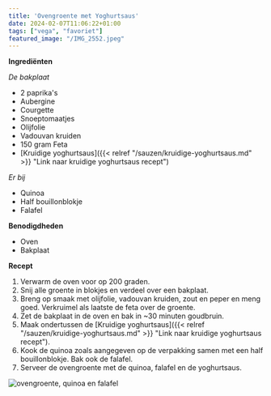 ```yaml
---
title: 'Ovengroente met Yoghurtsaus'
date: 2024-02-07T11:06:22+01:00
tags: ["vega", "favoriet"]
featured_image: "/IMG_2552.jpeg"
---
```


**Ingrediënten**

*De bakplaat*  
- 2 paprika's
- Aubergine
- Courgette 
- Snoeptomaatjes 
- Olijfolie
- Vadouvan kruiden
- 150 gram Feta
- [Kruidige yoghurtsaus]({{< relref "/sauzen/kruidige-yoghurtsaus.md" >}} "Link naar kruidige yoghurtsaus recept")

*Er bij*
- Quinoa 
- Half bouillonblokje
- Falafel

**Benodigdheden**
- Oven
- Bakplaat

**Recept**
1. Verwarm de oven voor op 200 graden.
2. Snij alle groente in blokjes en verdeel over een bakplaat. 
3. Breng op smaak met olijfolie, vadouvan kruiden, zout en peper en meng goed. Verkruimel als laatste de feta over de groente. 
4. Zet de bakplaat in de oven en bak in ~30 minuten goudbruin.
5. Maak ondertussen de [Kruidige yoghurtsaus]({{< relref "/sauzen/kruidige-yoghurtsaus.md" >}} "Link naar kruidige yoghurtsaus recept").
6. Kook de quinoa zoals aangegeven op de verpakking samen met een half bouillonblokje. Bak ook de falafel.
7. Serveer de ovengroente met de quinoa, falafel en de yoghurtsaus. 

![ovengroente, quinoa en falafel](/IMG_2557.jpeg)